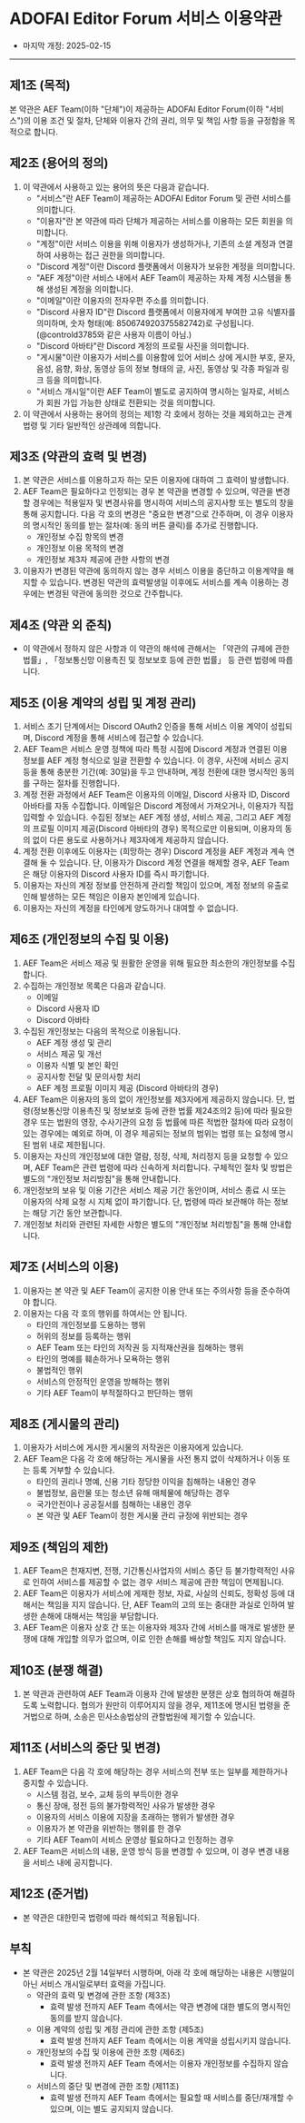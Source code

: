 # ADOFAI Editor Forum 서비스 이용약관
* 마지막 개정: 2025-02-15

---

## **제1조 (목적)**
본 약관은 AEF Team(이하 "단체")이 제공하는 ADOFAI Editor Forum(이하 "서비스")의 이용 조건 및 절차, 단체와 이용자 간의 권리, 의무 및 책임 사항 등을 규정함을 목적으로 합니다.

## **제2조 (용어의 정의)**
1. 이 약관에서 사용하고 있는 용어의 뜻은 다음과 같습니다.
    - "서비스"란 AEF Team이 제공하는 ADOFAI Editor Forum 및 관련 서비스를 의미합니다.
    - "이용자"란 본 약관에 따라 단체가 제공하는 서비스를 이용하는 모든 회원을 의미합니다.
    - "계정"이란 서비스 이용을 위해 이용자가 생성하거나, 기존의 소셜 계정과 연결하여 사용하는 접근 권한을 의미합니다.
    - "Discord 계정"이란 Discord 플랫폼에서 이용자가 보유한 계정을 의미합니다.
    - "AEF 계정"이란 서비스 내에서 AEF Team이 제공하는 자체 계정 시스템을 통해 생성된 계정을 의미합니다.
    - "이메일"이란 이용자의 전자우편 주소를 의미합니다.
    - "Discord 사용자 ID"란 Discord 플랫폼에서 이용자에게 부여한 고유 식별자를 의미하며, 숫자 형태(예: 850674920375582742)로 구성됩니다. (@controld3785와 같은 사용자 이름이 아님.)
    - "Discord 아바타"란 Discord 계정의 프로필 사진을 의미합니다.
    - "게시물"이란 이용자가 서비스를 이용함에 있어 서비스 상에 게시한 부호, 문자, 음성, 음향, 화상, 동영상 등의 정보 형태의 글, 사진, 동영상 및 각종 파일과 링크 등을 의미합니다.
    - "서비스 개시일"이란 AEF Team이 별도로 공지하여 명시하는 일자로, 서비스가 회원 가입 가능한 상태로 전환되는 것을 의미합니다.
2. 이 약관에서 사용하는 용어의 정의는 제1항 각 호에서 정하는 것을 제외하고는 관계 법령 및 기타 일반적인 상관례에 의합니다.

## **제3조 (약관의 효력 및 변경)**
1. 본 약관은 서비스를 이용하고자 하는 모든 이용자에 대하여 그 효력이 발생합니다.
2. AEF Team은 필요하다고 인정되는 경우 본 약관을 변경할 수 있으며, 약관을 변경할 경우에는 적용일자 및 변경사유를 명시하여 서비스의 공지사항 또는 별도의 창을 통해 공지합니다. 다음 각 호의 변경은 "중요한 변경"으로 간주하며, 이 경우 이용자의 명시적인 동의를 받는 절차(예: 동의 버튼 클릭)를 추가로 진행합니다.
    - 개인정보 수집 항목의 변경
    - 개인정보 이용 목적의 변경
    - 개인정보 제3자 제공에 관한 사항의 변경
3. 이용자가 변경된 약관에 동의하지 않는 경우 서비스 이용을 중단하고 이용계약을 해지할 수 있습니다. 변경된 약관의 효력발생일 이후에도 서비스를 계속 이용하는 경우에는 변경된 약관에 동의한 것으로 간주합니다.

## **제4조 (약관 외 준칙)**
- 이 약관에서 정하지 않은 사항과 이 약관의 해석에 관해서는 「약관의 규제에 관한 법률」, 「정보통신망 이용촉진 및 정보보호 등에 관한 법률」 등 관련 법령에 따릅니다.

## **제5조 (이용 계약의 성립 및 계정 관리)**
1. 서비스 초기 단계에서는 Discord OAuth2 인증을 통해 서비스 이용 계약이 성립되며, Discord 계정을 통해 서비스에 접근할 수 있습니다.
2. AEF Team은 서비스 운영 정책에 따라 특정 시점에 Discord 계정과 연결된 이용 정보를 AEF 계정 형식으로 일괄 전환할 수 있습니다. 이 경우, 사전에 서비스 공지 등을 통해 충분한 기간(예: 30일)을 두고 안내하며, 계정 전환에 대한 명시적인 동의를 구하는 절차를 진행합니다.
3. 계정 전환 과정에서 AEF Team은 이용자의 이메일, Discord 사용자 ID, Discord 아바타를 자동 수집합니다. 이메일은 Discord 계정에서 가져오거나, 이용자가 직접 입력할 수 있습니다. 수집된 정보는 AEF 계정 생성, 서비스 제공, 그리고 AEF 계정의 프로필 이미지 제공(Discord 아바타의 경우) 목적으로만 이용되며, 이용자의 동의 없이 다른 용도로 사용하거나 제3자에게 제공하지 않습니다.
4. 계정 전환 이후에도 이용자는 (희망하는 경우) Discord 계정을 AEF 계정과 계속 연결해 둘 수 있습니다. 단, 이용자가 Discord 계정 연결을 해제할 경우, AEF Team은 해당 이용자의 Discord 사용자 ID를 즉시 파기합니다.
5. 이용자는 자신의 계정 정보를 안전하게 관리할 책임이 있으며, 계정 정보의 유출로 인해 발생하는 모든 책임은 이용자 본인에게 있습니다.
6. 이용자는 자신의 계정을 타인에게 양도하거나 대여할 수 없습니다.

## **제6조 (개인정보의 수집 및 이용)**
1. AEF Team은 서비스 제공 및 원활한 운영을 위해 필요한 최소한의 개인정보를 수집합니다.
2. 수집하는 개인정보 목록은 다음과 같습니다.
    - 이메일
    - Discord 사용자 ID
    - Discord 아바타
3. 수집된 개인정보는 다음의 목적으로 이용됩니다.
    - AEF 계정 생성 및 관리
    - 서비스 제공 및 개선
    - 이용자 식별 및 본인 확인
    - 공지사항 전달 및 문의사항 처리
    - AEF 계정 프로필 이미지 제공 (Discord 아바타의 경우)
4. AEF Team은 이용자의 동의 없이 개인정보를 제3자에게 제공하지 않습니다. 단, 법령(정보통신망 이용촉진 및 정보보호 등에 관한 법률 제24조의2 등)에 따라 필요한 경우 또는 법원의 영장, 수사기관의 요청 등 법률에 따른 적법한 절차에 따라 요청이 있는 경우에는 예외로 하며, 이 경우 제공되는 정보의 범위는 법령 또는 요청에 명시된 범위 내로 제한됩니다.
5. 이용자는 자신의 개인정보에 대한 열람, 정정, 삭제, 처리정지 등을 요청할 수 있으며, AEF Team은 관련 법령에 따라 신속하게 처리합니다. 구체적인 절차 및 방법은 별도의 "개인정보 처리방침"을 통해 안내합니다.
6. 개인정보의 보유 및 이용 기간은 서비스 제공 기간 동안이며, 서비스 종료 시 또는 이용자의 삭제 요청 시 지체 없이 파기합니다. 단, 법령에 따라 보관해야 하는 정보는 해당 기간 동안 보관합니다.
7. 개인정보 처리와 관련된 자세한 사항은 별도의 "개인정보 처리방침"을 통해 안내합니다.

## **제7조 (서비스의 이용)**
1. 이용자는 본 약관 및 AEF Team이 공지한 이용 안내 또는 주의사항 등을 준수하여야 합니다.
2. 이용자는 다음 각 호의 행위를 하여서는 안 됩니다.
    - 타인의 개인정보를 도용하는 행위
    - 허위의 정보를 등록하는 행위
    - AEF Team 또는 타인의 저작권 등 지적재산권을 침해하는 행위
    - 타인의 명예를 훼손하거나 모욕하는 행위
    - 불법적인 행위
    - 서비스의 안정적인 운영을 방해하는 행위
    - 기타 AEF Team이 부적절하다고 판단하는 행위


## **제8조 (게시물의 관리)**
1. 이용자가 서비스에 게시한 게시물의 저작권은 이용자에게 있습니다.
2. AEF Team은 다음 각 호에 해당하는 게시물을 사전 통지 없이 삭제하거나 이동 또는 등록 거부할 수 있습니다.
    - 타인의 권리나 명예, 신용 기타 정당한 이익을 침해하는 내용인 경우
    - 불법정보, 음란물 또는 청소년 유해 매체물에 해당하는 경우
    - 국가안전이나 공공질서를 침해하는 내용인 경우
    - 본 약관 및 AEF Team이 정한 게시물 관리 규정에 위반되는 경우

## **제9조 (책임의 제한)**
1. AEF Team은 천재지변, 전쟁, 기간통신사업자의 서비스 중단 등 불가항력적인 사유로 인하여 서비스를 제공할 수 없는 경우 서비스 제공에 관한 책임이 면제됩니다.
2. AEF Team은 이용자가 서비스에 게재한 정보, 자료, 사실의 신뢰도, 정확성 등에 대해서는 책임을 지지 않습니다. 단, AEF Team의 고의 또는 중대한 과실로 인하여 발생한 손해에 대해서는 책임을 부담합니다.
3. AEF Team은 이용자 상호 간 또는 이용자와 제3자 간에 서비스를 매개로 발생한 분쟁에 대해 개입할 의무가 없으며, 이로 인한 손해를 배상할 책임도 지지 않습니다.

## **제10조 (분쟁 해결)**
1. 본 약관과 관련하여 AEF Team과 이용자 간에 발생한 분쟁은 상호 협의하여 해결하도록 노력합니다. 협의가 원만히 이루어지지 않을 경우, 제11조에 명시된 법령을 준거법으로 하며, 소송은 민사소송법상의 관할법원에 제기할 수 있습니다.

## **제11조 (서비스의 중단 및 변경)**
1. AEF Team은 다음 각 호에 해당하는 경우 서비스의 전부 또는 일부를 제한하거나 중지할 수 있습니다.
    - 시스템 점검, 보수, 교체 등의 부득이한 경우
    - 통신 장애, 정전 등의 불가항력적인 사유가 발생한 경우
    - 이용자의 서비스 이용에 지장을 초래하는 행위가 발생한 경우
    - 이용자가 본 약관을 위반하는 행위를 한 경우
    - 기타 AEF Team이 서비스 운영상 필요하다고 인정하는 경우
2. AEF Team은 서비스의 내용, 운영 방식 등을 변경할 수 있으며, 이 경우 변경 내용을 서비스 내에 공지합니다.

## **제12조 (준거법)**
- 본 약관은 대한민국 법령에 따라 해석되고 적용됩니다.

## **부칙**
- 본 약관은 2025년 2월 14일부터 시행하며, 아래 각 호에 해당하는 내용은 시행일이 아닌 서비스 개시일로부터 효력을 가집니다.
    - 약관의 효력 및 변경에 관한 조항 (제3조)
        - 효력 발생 전까지 AEF Team 측에서는 약관 변경에 대한 별도의 명시적인 동의를 받지 않습니다.
    - 이용 계약의 성립 및 계정 관리에 관한 조항 (제5조)
        - 효력 발생 전까지 AEF Team 측에서는 이용 계약을 성립시키지 않습니다.
    - 개인정보의 수집 및 이용에 관한 조항 (제6조)
        - 효력 발생 전까지 AEF Team 측에서는 이용자 개인정보를 수집하지 않습니다.
    - 서비스의 중단 및 변경에 관한 조항 (제11조)
        - 효력 발생 전까지 AEF Team 측에서는 필요할 때 서비스를 중단/재개할 수 있으며, 이는 별도 공지되지 않습니다.
